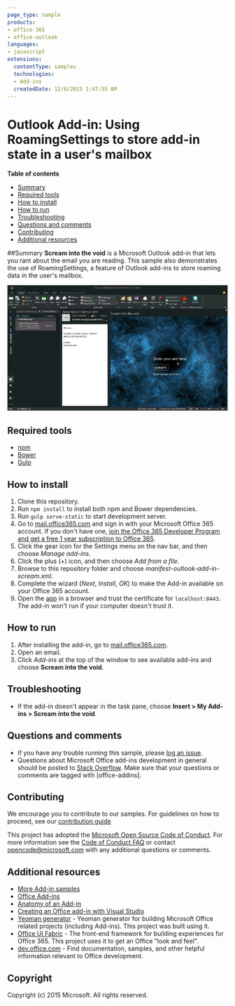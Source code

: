 ```yaml
---
page_type: sample
products:
- office-365
- office-outlook
languages:
- javascript
extensions:
  contentType: samples
  technologies:
  - Add-ins
  createdDate: 12/8/2015 1:47:55 AM
---
```

# Outlook Add-in: Using RoamingSettings to store add-in state in a user's mailbox

**Table of contents**

* [Summary](#summary)
* [Required tools](#prereq)
* [How to install](#install)
* [How to run](#run)
* [Troubleshooting](#troubleshooting)
* [Questions and comments](#questions)
* [Contributing](#contribute)
* [Additional resources](#additional-resources)

<a name="summary"></a>
##Summary
**Scream into the void** is a Microsoft Outlook add-in that lets you rant about the email you are reading. This sample also demonstrates the use of RoamingSettings, a feature of Outlook add-ins to store roaming data in the user's mailbox.

 
![](/readme-images/animated_screenshot.gif)


<a name="prereq"></a>
## Required tools

* [npm](https://www.npmjs.com/)
* [Bower](http://bower.io/)
* [Gulp](http://gulpjs.com/)

<a name="install"></a>
## How to install

1. Clone this repository.
2. Run `npm install` to install both npm and Bower dependencies.
3. Run `gulp serve-static` to start development server.
4. Go to [mail.office365.com](http://mail.office365.com) and sign in with your Microsoft Office 365 account. If you don't have one, [join the Office 365 Developer Program and get a free 1 year subscription to Office 365](https://aka.ms/devprogramsignup).
5. Click the gear icon for the Settings menu on the nav bar, and then choose *Manage add-ins*.
6. Click the plus (+) icon, and then choose *Add from a file*.
7. Browse to this repository folder and choose *manifest-outlook-add-in-scream.xml*.
8. Complete the wizard (*Next*, *Install*, *OK*) to make the Add-in available on your Office 365 account.
9. Open the [app](https://localhost:8443/appread/index.html) in a browser and trust the certificate for `localhost:8443`. The add-in won't run if your computer doesn't trust it.

<a name="run"></a>
## How to run

1. After installing the add-in, go to [mail.office365.com](http://mail.office365.com). 
2. Open an email.
3. Click *Add-ins* at the top of the window to see available add-ins and choose **Scream into the void**.

<a name="troubleshooting"></a>
## Troubleshooting

- If the add-in doesn't appear in the task pane, choose **Insert > My Add-ins >  Scream into the void**.

<a name="questions"></a>
## Questions and comments

- If you have any trouble running this sample, please [log an issue](https://github.com/OfficeDev/Outlook-Add-in-Scream/issues).
- Questions about Microsoft Office add-ins development in general should be posted to [Stack Overflow](http://stackoverflow.com/questions/tagged/office-addins). Make sure that your questions or comments are tagged with [office-addins].


<a name="contribute"></a>
## Contributing ##
We encourage you to contribute to our samples. For guidelines on how to proceed, see our [contribution guide](./Contributing.md)

This project has adopted the [Microsoft Open Source Code of Conduct](https://opensource.microsoft.com/codeofconduct/). For more information see the [Code of Conduct FAQ](https://opensource.microsoft.com/codeofconduct/faq/) or contact [opencode@microsoft.com](mailto:opencode@microsoft.com) with any additional questions or comments.


<a name="additional-resources"></a>
## Additional resources ##

- [More Add-in samples](https://github.com/OfficeDev?utf8=%E2%9C%93&query=-Add-in)
- [Office Add-ins](http://msdn.microsoft.com/library/office/jj220060.aspx)
- [Anatomy of an Add-in](https://msdn.microsoft.com/library/office/jj220082.aspx#StartBuildingApps_AnatomyofApp)
- [Creating an Office add-in with Visual Studio](https://msdn.microsoft.com/library/office/fp179827.aspx#Tools_CreatingWithVS)
- [Yeoman generator](https://github.com/OfficeDev/generator-office) - Yeoman generator for building Microsoft Office related projects (including Add-ins). This project was built using it.
- [Office UI Fabric](https://dev.office.com/fabric) - The front-end framework for building experiences for Office 365. This project uses it to get an Office "look and feel". 
- [dev.office.com](https://dev.office.com) - Find documentation, samples, and other helpful information relevant to Office development.


## Copyright
Copyright (c) 2015 Microsoft. All rights reserved.
